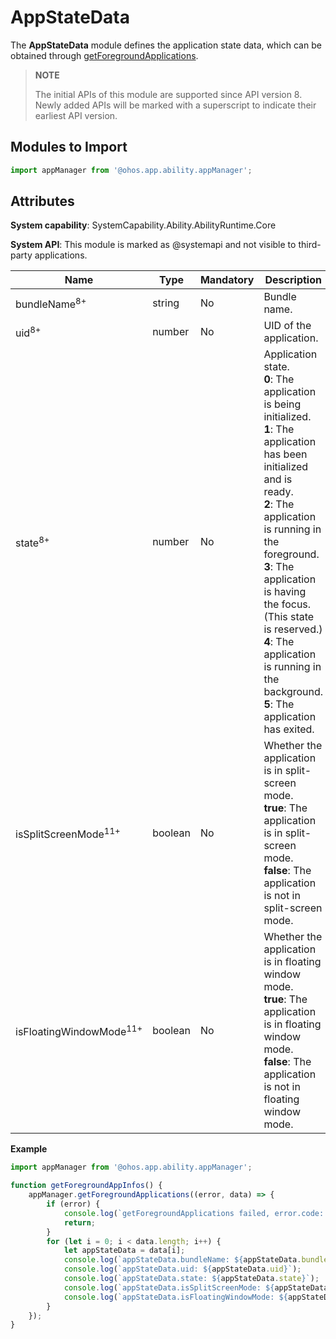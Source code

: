 # AppStateData

The **AppStateData** module defines the application state data, which can be obtained through [getForegroundApplications](js-apis-app-ability-appManager.md#appmanagergetforegroundapplications).

> **NOTE**
> 
> The initial APIs of this module are supported since API version 8. Newly added APIs will be marked with a superscript to indicate their earliest API version.

## Modules to Import

```ts
import appManager from '@ohos.app.ability.appManager';
```

## Attributes

**System capability**: SystemCapability.Ability.AbilityRuntime.Core

**System API**: This module is marked as @systemapi and not visible to third-party applications.

| Name                     | Type  | Mandatory | Description      |
| ------------------------- | ------ | ---- | --------- |
| bundleName<sup>8+</sup>   | string | No  | Bundle name.|
| uid<sup>8+</sup>          | number | No  | UID of the application.  |
| state<sup>8+</sup>        | number | No  | Application state.<br>**0**: The application is being initialized.<br>**1**: The application has been initialized and is ready.<br>**2**: The application is running in the foreground.<br>**3**: The application is having the focus. (This state is reserved.)<br>**4**: The application is running in the background.<br>**5**: The application has exited.|
| isSplitScreenMode<sup>11+</sup> | boolean | No| Whether the application is in split-screen mode.<br>**true**: The application is in split-screen mode.<br>**false**: The application is not in split-screen mode.|
| isFloatingWindowMode<sup>11+</sup> | boolean | No| Whether the application is in floating window mode.<br>**true**: The application is in floating window mode.<br>**false**: The application is not in floating window mode.|

**Example**

```ts
import appManager from '@ohos.app.ability.appManager';

function getForegroundAppInfos() {
    appManager.getForegroundApplications((error, data) => {
        if (error) {
            console.log(`getForegroundApplications failed, error.code: ${JSON.stringify(error.code)}, error.message: ${JSON.stringify(error.message)}`);
            return;
        }
        for (let i = 0; i < data.length; i++) {
            let appStateData = data[i];
            console.log(`appStateData.bundleName: ${appStateData.bundleName}`);
            console.log(`appStateData.uid: ${appStateData.uid}`);
            console.log(`appStateData.state: ${appStateData.state}`);
            console.log(`appStateData.isSplitScreenMode: ${appStateData.isSplitScreenMode}`);
            console.log(`appStateData.isFloatingWindowMode: ${appStateData.isFloatingWindowMode}`);
        }
    });
}
```

